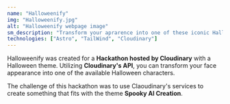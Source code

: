 ```yaml
---
name: "Halloweenify"
img: "Halloweenify.jpg"
alt: "Halloweenify webpage image"
sm_description: "Transform your aprarence into one of these iconic Halloween characters!"
technologies: ["Astro", "TailWind", "Cloudinary"]
---
```


Halloweenify was created for a **Hackathon hosted by Cloudinary** with a Halloween theme. Utilizing **Cloudinary's API**, you can transform your face appearance into one of the available Halloween characters.

The challenge of this hackathon was to use Claoudinary's services to create something that fits with the theme **Spooky AI Creation**.
